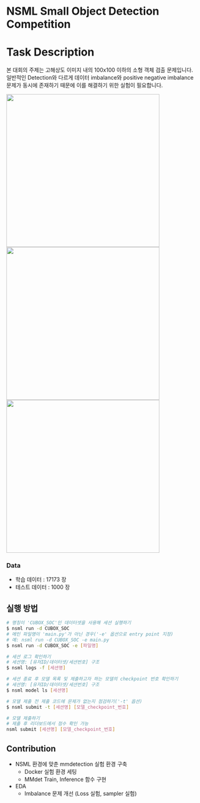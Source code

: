 # NSML Small Object Detection Competition

# Task Description

본 대회의 주제는 고해상도 이미지 내의 100x100 이하의 소형 객체 검출 문제입니다. 일반적인 Detection와 다르게 데이터 imbalance와 positive negative imbalance 문제가 동시에 존재하기 때문에 이를 해결하기 위한 실험이 필요합니다.

<img src=https://user-images.githubusercontent.com/60084351/145232746-43cfc489-1980-469a-a8da-a44ff9d9e6af.png width='400'>

<img src=https://user-images.githubusercontent.com/60084351/145232835-6407fb91-329b-4e47-876b-ed89c99c015e.png width='400'>

<img src=https://user-images.githubusercontent.com/60084351/145232567-360cdb0c-2168-43c7-8726-31a613019df0.png width='400'>

### Data
- 학습 데이터 : 17173 장
- 테스트 데이터 : 1000 장


## 실행 방법
```bash
# 명칭이 'CUBOX_SOC'인 데이터셋을 사용해 세션 실행하기
$ nsml run -d CUBOX_SOC
# 메인 파일명이 'main.py'가 아닌 경우('-e' 옵션으로 entry point 지정)
# 예: nsml run -d CUBOX_SOC -e main.py
$ nsml run -d CUBOX_SOC -e [파일명]

# 세션 로그 확인하기
# 세션명: [유저ID/데이터셋/세션번호] 구조
$ nsml logs -f [세션명]

# 세션 종료 후 모델 목록 및 제출하고자 하는 모델의 checkpoint 번호 확인하기
# 세션명: [유저ID/데이터셋/세션번호] 구조
$ nsml model ls [세션명]

# 모델 제출 전 제출 코드에 문제가 없는지 점검하기('-t' 옵션)
$ nsml submit -t [세션명] [모델_checkpoint_번호]

# 모델 제출하기
# 제출 후 리더보드에서 점수 확인 가능
nsml submit [세션명] [모델_checkpoint_번호]
```

## Contribution
- NSML 환경에 맞춘 mmdetection 실험 환경 구축
  - Docker 실험 환경 세팅
  - MMdet Train, Inference 함수 구현
- EDA
  - Imbalance 문제 개선 (Loss 실험, sampler 실험)

